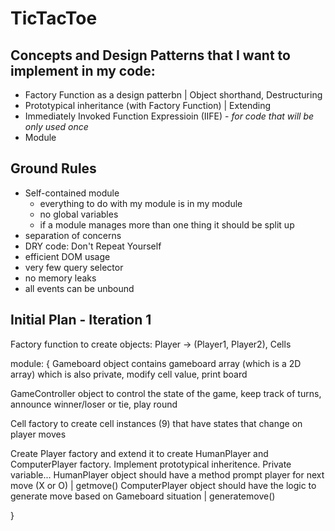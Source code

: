 # TicTacToe

## Concepts and Design Patterns that I want to implement in my code:

- Factory Function as a design patterbn | Object shorthand, Destructuring
- Prototypical inheritance (with Factory Function) | Extending
- Immediately Invoked Function Expressioin (IIFE) - *for code that will be only used once*
- Module

## Ground Rules
- Self-contained module
    - everything to do with my module is in my module
    - no global variables
    - if a module manages more than one thing it should be split up
- separation of concerns
- DRY code: Don't Repeat Yourself
- efficient DOM usage
- very few query selector
- no memory leaks
- all events can be unbound

## Initial Plan - Iteration 1

Factory function to create objects:  Player -> (Player1, Player2), Cells

module: 
{
Gameboard object contains gameboard array (which is a 2D array) which is also private, modify cell value, print board

GameController object to control the state of the game, keep track of turns, announce winner/loser or tie, play round

Cell factory to create cell instances (9) that have states that change on player moves

Create Player factory and extend it to create HumanPlayer and ComputerPlayer factory. Implement prototypical inheritence. Private variable...
HumanPlayer object should have a method prompt player for next move (X or O) | getmove()
ComputerPlayer object  should have the logic to generate move based on Gameboard situation | generatemove()

}
